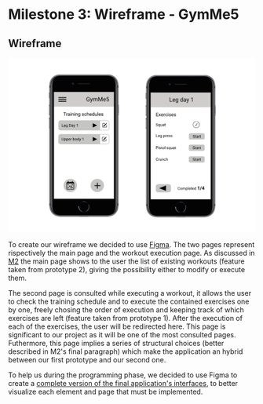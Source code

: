 # Milestone 3: Wireframe - GymMe5

## Wireframe

<!---
Add here the link to the PDF documents that represent your two wireframes (or embed the PNG images). Briefly explain which tool you used to create both wireframes, any relevant decision you took starting from the outcome of M2, and why the second page is significant for your project.
-->

![WF](images/wireframe.png "Wireframe")

To create our wireframe we decided to use [Figma](https://www.figma.com/). The two pages represent rispectively the main page and the workout execution page. As discussed in [M2](../M2/Milestone2.md) the main page shows to the user the list of existing workouts (feature taken from prototype 2), giving the possibility either to modify or execute them. 

The second page is consulted while executing a workout, it allows the user to check the training schedule and to execute the contained exercises one by one, freely chosing the order of execution and keeping track of which exercises are left (feature taken from prototype 1). After the execution of each of the exercises, the user will be redirected here. This page is significant to our project as it will be one of the most consulted pages. Futhermore, this page implies a series of structural choices (better described in M2's final paragraph) which make the application an hybrid between our first prototype and our second one.

To help us during the programming phase, we decided to use Figma to create a [complete version of the final application's interfaces](https://www.figma.com/proto/rsiG26q1xWgeC1fZTVOKnA/Prototype1?node-id=1%3A2&scaling=scale-down&page-id=0%3A1&starting-point-node-id=1%3A2&show-proto-sidebar=1), to better visualize each element and page that must be implemented.